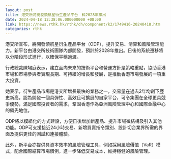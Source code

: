 ```yaml
---
layout: post
title: 港交所將開發領航星衍生產品平台　料2028年推出
date: 2024-04-18 12:38:06.000000000 +08:00
link: https://news.rthk.hk/rthk/ch/component/k2/1749416-20240418.htm
categories: rthk
---
```


港交所宣布，將開發領航星衍生產品平台（ODP），提升交易、清算和風險管理能力。新平台由港交所技術團隊內部開發，預計於2028年推出。日後的系統遷移將以分階段形式進行，以確保平穩過渡。

行政總裁陳翊庭表示，建立面向未來的技術平台和營運方針是策略重點，協助香港市場和市場參與者實現長期、可持續的增長和發展，是推動香港市場發展的一項重大投資。

她表示，衍生產品市場是港交所增長最快的業務之一，交易量在過去2年均創下歷史新高，認為開發一個具彈性、高效且可擴展的自家平台，可令集團在全球更具競爭優勢，滿足國際投資者的需求，鞏固香港作為亞洲風險管理中心和國際金融中心的領先地位。

ODP將以模組化的方式建設，方便日後增加新產品、提升市場微結構及引入其他功能。ODP可支援接近24小時交易、新增買賣指令類別、設計切合業界所需的界面及提供更佳的測試和連接體驗。

此外，新平台亦提供具資本效率的風險管理工具，例如採用風險價值（VaR）模式，配合國際結算市場慣例，進一步降低交易成本，維持穩健的風險管理。
